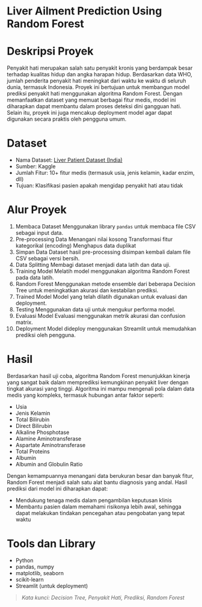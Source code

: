 # Liver Ailment Prediction Using Random Forest

# Deskripsi Proyek
Penyakit hati merupakan salah satu penyakit kronis yang berdampak besar terhadap kualitas hidup dan angka harapan hidup. Berdasarkan data WHO, jumlah penderita penyakit hati meningkat dari waktu ke waktu di seluruh dunia, termasuk Indonesia.
Proyek ini bertujuan untuk membangun model prediksi penyakit hati menggunakan algoritma Random Forest. Dengan memanfaatkan dataset yang memuat berbagai fitur medis, model ini diharapkan dapat membantu dalam proses deteksi dini gangguan hati. Selain itu, proyek ini juga mencakup deployment model agar dapat digunakan secara praktis oleh pengguna umum.

#  Dataset
- Nama Dataset: [Liver Patient Dataset (India)](https://www.kaggle.com/datasets/uchiljaspreet/liver-patient-dataset)
- Sumber: Kaggle
- Jumlah Fitur: 10+ fitur medis (termasuk usia, jenis kelamin, kadar enzim, dll)
- Tujuan: Klasifikasi pasien apakah mengidap penyakit hati atau tidak

# Alur Proyek
1. Membaca Dataset
   Menggunakan library `pandas` untuk membaca file CSV sebagai input data.
3. Pre-processing Data
   Menangani nilai kosong
   Transformasi fitur kategorikal (encoding)
   Menghapus data duplikat
5. Simpan Data
   Dataset hasil pre-processing disimpan kembali dalam file CSV sebagai versi bersih.
7. Data Splitting
   Membagi dataset menjadi data latih dan data uji.
9. Training Model
    Melatih model menggunakan algoritma Random Forest pada data latih.
11. Random Forest
    Menggunakan metode ensemble dari beberapa Decision Tree untuk meningkatkan akurasi dan kestabilan prediksi.
13. Trained Model
    Model yang telah dilatih digunakan untuk evaluasi dan deployment.
15. Testing
    Menggunakan data uji untuk mengukur performa model.
17. Evaluasi Model
    Evaluasi menggunakan metrik akurasi dan confusion matrix.
19. Deployment
    Model dideploy menggunakan Streamlit untuk memudahkan prediksi oleh pengguna.

# Hasil
Berdasarkan hasil uji coba, algoritma Random Forest menunjukkan kinerja yang sangat baik dalam memprediksi kemungkinan penyakit liver dengan tingkat akurasi yang tinggi. Algoritma ini mampu mengenali pola dalam data medis yang kompleks, termasuk hubungan antar faktor seperti:
- Usia  
- Jenis Kelamin  
- Total Bilirubin  
- Direct Bilirubin  
- Alkaline Phosphotase  
- Alamine Aminotransferase  
- Aspartate Aminotransferase  
- Total Proteins  
- Albumin  
- Albumin and Globulin Ratio  

Dengan kemampuannya menangani data berukuran besar dan banyak fitur, Random Forest menjadi salah satu alat bantu diagnosis yang andal. Hasil prediksi dari model ini diharapkan dapat:
- Mendukung tenaga medis dalam pengambilan keputusan klinis
- Membantu pasien dalam memahami risikonya lebih awal, sehingga dapat melakukan tindakan pencegahan atau pengobatan yang tepat waktu

# Tools dan Library
- Python
- pandas, numpy
- matplotlib, seaborn
- scikit-learn
- Streamlit (untuk deployment)

> *Kata kunci: Decision Tree, Penyakit Hati, Prediksi, Random Forest*
